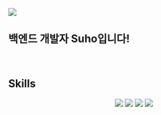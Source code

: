 <!--
**Dev-Suho/Dev-Suho** is a ✨ _special_ ✨ repository because its `README.md` (this file) appears on your GitHub profile.

Here are some ideas to get you started:

- 🔭 I’m currently working on ...
- 🌱 I’m currently learning ...
- 👯 I’m looking to collaborate on ...
- 🤔 I’m looking for help with ...
- 💬 Ask me about ...
- 📫 How to reach me: ...
- 😄 Pronouns: ...
- ⚡ Fun fact: ...
-->

<a href = "https://develop-suho.tistory.com"><img src = "https://img.shields.io/badge/Tistory-FFFFFF?style=flat&logo=Tistory&logoColor=black"/></a>
<h2>백엔드 개발자 Suho입니다!</h2><br/>
<h2>Skills</h2>

<div align = "center"> 
  <img src="https://img.shields.io/badge/Java-F80000?style=for-the-badge&logo=java&logoColor=white">
  <img src="https://img.shields.io/badge/Spring-69b82b?style=for-the-badge&logo=Spring&logoColor=white">
  <img src="https://img.shields.io/badge/JPA-000000?style=for-the-badge&logo=&logoColor=black">
  <img src="https://img.shields.io/badge/AWS-ff9900?style=for-the-badge&logo=Amazon AWS&logoColor=white">
</div>
